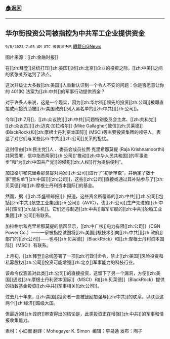 ###  [:house:返回](README.md)
---


## 华尔街投资公司被指控为中共军工企业提供资金
`9/8/2023 7:05 AM UTC 雅典娜快讯` [轉載自GNews](https://gnews.org/articles/1661872)

图片来源：[[zh:金融时报]]

在[[zh:拜登]]总统打压[[zh:美国]]对[[zh:北京]]企业的投资之际，[[zh:中美]]之间的紧张关系达到了沸点。 

这次升级让大多数[[zh:美国]]人重新认识到一个令人不安的问题：你是否愿意让你的 401(K) 法案为[[zh:中共]]的军事行动提供资金？ 

对于许多人来说，这是一个现实，因为[[zh:华尔街]]领先的投资[[zh:公司]]被曝直接或间接资助被[[zh:美国政府]]列入黑名单的[[zh:中共]][[zh:公司]]。

今年[[zh:7月]]，[[zh:众议院]][[zh:中共]]问题特别委员会主席、[[zh:共和党]][[zh:众议员]][[zh:迈克·加拉格尔]] (Mike Gallagher)致信[[zh:贝莱德]] (BlackRock)和[[zh:摩根士丹利资本国际]] (MSCI)等主要投资集团的领导人，表达了对它们与某些[[zh:中共]][[zh:公司]]关系的担忧。 

这封信由[[zh:民主党]]人 、委员会成员拉贾·克里希那莫提 (Raja Krishnamoorthi) 共同签署，信中指责两家[[zh:公司]]“推动[[zh:中华人民共和国]]的军事进步”和“为[[zh:中国共产党]]的侵犯[[zh:人权]]行为提供便利”。


加拉格尔和克里希那莫提对两家[[zh:公司]]进行了“初步审查”，并确定了数十家“黑名单”[[zh:中国]][[zh:公司]]，这些[[zh:公司]]直接或通过其补贴参与了[[zh:贝莱德]]和[[zh:摩根士丹利资本国际]]的基金。  

然而，据《[[zh:华盛顿邮报]]》报道，这些资金所覆盖的[[zh:中共]][[zh:公司]]包括[[zh:中共]]航空工业集团[[zh:公司]]（AVIC），该[[zh:公司]]生产先进的[[zh:中共]]空军[[zh:战斗机]]。它们还与制造[[zh:中共]]海军军舰的[[zh:中共]]船舶工业集团[[zh:公司]]有联系。 

加拉格尔和克里希那莫提的信函显示，[[zh:中广核]]电力有限[[zh:公司]]（CGN Power Co.）——一家被指控试图将[[zh:美国]]核技术引向[[zh:中共]][[zh:政府]]部门的[[zh:公司]]——也与[[zh:贝莱德]]（BlackRock）和[[zh:摩根士丹利资本国际]]（MSCI）有联系。

上月初，[[zh:拜登]]总统签署了一项[[zh:行政]]命令，禁止[[zh:美国]]风险投资和私募股权[[zh:公司]]投资可能增强[[zh:北京]]军事能力的科技行业。

该命令仅涵盖对此类[[zh:公司]]的直接投资，这留下了另一个漏洞，方便[[zh:美国]]通过[[zh:摩根士丹利资本国际]]（MSCI）和[[zh:贝莱德]]（BlackRock）提供的指数基金投资[[zh:中共]]军事相关[[zh:公司]]。  

过去几十年来，[[zh:美国]]投资者一直被鼓励加强与[[zh:中共]]的联系，以联合这两个[[zh:经济]]超级大国。

但最近的[[zh:政府]]审查得出的结论是，此类投资正在增强[[zh:中共]]的军事和情报收集能力。

素材：小红帽  翻译：Mohegayer K. Simon   编辑：李易通  发布：陶子



